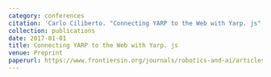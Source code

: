 ```yaml
---
category: conferences
citation: 'Carlo Ciliberto. "Connecting YARP to the Web with Yarp. js", 2017.'
collection: publications
date: 2017-01-01
title: Connecting YARP to the Web with Yarp. js
venue: Preprint
paperurl: https://www.frontiersin.org/journals/robotics-and-ai/articles/10.3389/frobt.2017.00067/full
---
```


